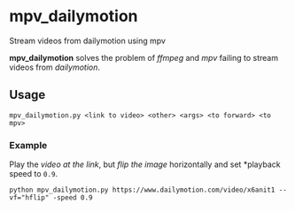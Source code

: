 # mpv_dailymotion
Stream videos from dailymotion using mpv

**mpv_dailymotion** solves the problem of *ffmpeg* and *mpv* failing to stream videos from *dailymotion*. 

## Usage

```
mpv_dailymotion.py <link to video> <other> <args> <to forward> <to mpv>
``` 

### Example
Play the *video at the link*, but *flip the image* horizontally and set *playback speed to `0.9`.
```
python mpv_dailymotion.py https://www.dailymotion.com/video/x6anit1 --vf="hflip" -speed 0.9
```
